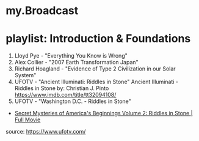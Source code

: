 # my.Broadcast
# playlist: Introduction & Foundations
1. Lloyd Pye - "Everything You Know is Wrong"
2. Alex Collier - "2007 Earth Transformation Japan"
3. Richard Hoagland - "Evidence of Type 2 Civilization in our Solar System"
4. UFOTV - "Ancient Illuminati: Riddles in Stone"
Ancient Illuminati - Riddles in Stone
by: Christian J. Pinto
https://www.imdb.com/title/tt32094108/
6. UFOTV - "Washington D.C. - Riddles in Stone"
- [Secret Mysteries of America's Beginnings Volume 2: Riddles in Stone | Full Movie](https://youtu.be/oaEKBBsncng)

source: https://www.ufotv.com/
